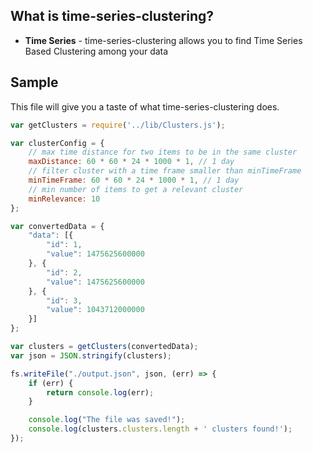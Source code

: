 ## What is time-series-clustering?

- **Time Series** - time-series-clustering allows you to find Time Series Based Clustering among your data

## Sample

This file will give you a taste of what time-series-clustering does.

```js
var getClusters = require('../lib/Clusters.js');

var clusterConfig = {
    // max time distance for two items to be in the same cluster
    maxDistance: 60 * 60 * 24 * 1000 * 1, // 1 day
    // filter cluster with a time frame smaller than minTimeFrame
    minTimeFrame: 60 * 60 * 24 * 1000 * 1, // 1 day
    // min number of items to get a relevant cluster
    minRelevance: 10
};

var convertedData = {
    "data": [{
        "id": 1,
        "value": 1475625600000
    }, {
        "id": 2,
        "value": 1475625600000
    }, {
        "id": 3,
        "value": 1043712000000
    }]
};

var clusters = getClusters(convertedData);
var json = JSON.stringify(clusters);

fs.writeFile("./output.json", json, (err) => {
    if (err) {
        return console.log(err);
    }

    console.log("The file was saved!");
    console.log(clusters.clusters.length + ' clusters found!');
});
```
